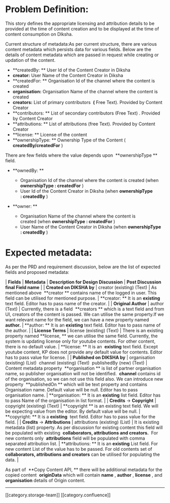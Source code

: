 


# Problem Definition:
This story defines the appropriate licensing and attribution details to be provided at the time of content creation and to be displayed at the time of content consumption on DIksha.

Current structure of metadata:As per current structure, there are various content metadata which persists data for various fields. Below are the details of content metadata which are passed in request while creating or updation of the content.


*  **createdBy: ** User Id of the Content Creator in Diksha
*  **creator:** User Name of the Content Creator in Diksha
*  **createdFor: ** Organisation Id of the channel where the content is created
*  **organisation:** Organisation Name of the channel where the content is created
*  **creators:** List of primary contributors  **(** Free Text). Provided by Content Creator
*  **contributors: ** List of secondary contributors (Free Text) . Provided by Content Creator
*  **attributions: ** List of attributions (free Text). Provided by Content Creator
*  **license: ** License of the content
*  **ownershipType: ** Ownership Type of the Content ( **createdBy/createdFor** )

There are few fields where the value depends upon  **ownershipType ** field.


*  **ownedBy: ** 
    * Organisation Id of the channel where the content is created (when  **ownershipType : createdFor** )
    * User Id of the Content Creator in Diksha (when  **ownershipType : createdBy** )

    
*  **owner: ** 
    * Organisation Name of the channel where the content is created (when  **ownershipType : createdFor** )
    * User Name of the Content Creator in Diksha (when  **ownershipType : createdBy** )

    


# Expected metadata:
As per the PRD and requirement discussion, below are the list of expected fields and proposed metadata:



|  **Fields**  |  **Metadata**  |  **Description for Design Discussion**  |  **Post Discussion final Field name**  | 
|  **Created on DIKSHA by**  | creator (existing) (Text) | As mentioned above  **creator ** contains name of the logged in user. This field can be utilised for mentioned purpose. |  **creator: ** It is an  **existing**  text field. Editor has to pass name of the creator. | 
|  **Original Author**  | author (Text) | Currently, there is a field  **creators ** which is a text field and from UI, creators of the content is passed. We can utilise the same property.If we want relevant name for the field, we can have a new property named  **author.**  |  **author: ** It is an  **existing**  text field. Editor has to pass name of the author. | 
|  **License Terms**  | license (existing) (Text) | There is an existing property named  **license, ** we can utilise the same field. Currently, the system is updating license only for youtube contents. For other content, there is no default value. |  **license: ** It is an  **existing**  text field. Except youtube content, KP does not provide any default value for contents. Editor has to pass value for license. | 
|  **Published on DIKSHA by**  | organisation (existing) (List)  channel (existing) (Text)  publishedBy (new) (Text) | Content metadata property  **organisation ** is list of partner organisation name, so publisher organisation will not be identified.  **channel** contains id of the organisation, so we can not use this field also. We can introduce new property  **publishedOn ** which will be text property and contains Organisation name. Default value will be null. Editor has to pass organisation name. |  **organisation: ** It is an  **existing**  list field. Editor has to pass Name of the organisation in list format. | 
|  **Credits**  →  **Copyright**  | copyright (existing) (Text) |  **copyright ** is an existing text field. We will be expecting value from the editor. By default value will be null. |  **copyright: ** It is a  **existing**  text field. Editor has to pass value for the field. | 
|  **Credits**  →  **Attributions**  | attributions (existing) (List) | It is existing metadata (list) property. As per discussion for existing content this field will be populated with existing  **collaborators, attributions and creators.**  For new contents only  **attributions** field will be populated with comma separated attribution list. |  **attributions: ** It is an  **existing**  List field. For new content List of the value has to be passed. For old contents set of  **collaborators, attributions and creators** can be utilised for populating the data. | 



As part of  **Copy Content API, ** there will be additional metadata for the copied content  **originData**  which will contain  **name** ,  **author** ,  **license** , and  **organisation**  details of Origin content.



*****

[[category.storage-team]] 
[[category.confluence]] 
